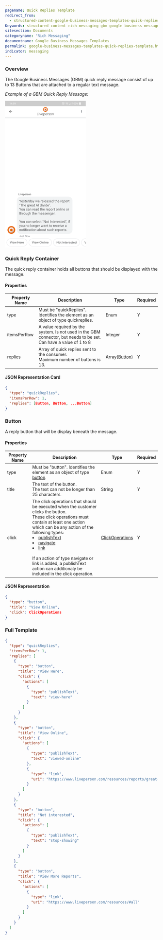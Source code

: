 ```yaml
---
pagename: Quick Replies Template
redirect_from:
  - structured-content-google-business-messages-templates-quick-replies-template.html
Keywords: structured content rich messaging gbm google business messages quick replies quick-replies template
sitesection: Documents
categoryname: "Rich Messaging"
documentname: Google Business Messages Templates
permalink: google-business-messages-templates-quick-replies-template.html
indicator: messaging
---
```


### Overview

The Google Business Messages (GBM) quick reply message consist of up to 13 Buttons that are attached to a regular text message.

_Example of a GBM Quick Reply Message:_

![GBM Quick Reply Example](img/connectors/gbm_quickreply.png)

### Quick Reply Container

The quick reply container holds all buttons that should be displayed with the message.

#### Properties

<table>
  <thead><tr>
    <th>Property Name</th>
    <th>Description</th>
    <th>Type</th>
    <th>Required</th>
  </tr></thead>
  <tr>
    <td>type</td>
    <td>Must be "quickReplies". Identifies the element as an object of type quickreplies.</td>
    <td>Enum</td>
    <td>Y</td>
  </tr>
  <tr>
    <td>itemsPerRow</td>
    <td>A value required by the system. Is not used in the GBM connector, but needs to be set. Can have a value of 1 to 8</td>
    <td>Integer</td>
    <td>Y</td>
  </tr>
  <tr>
    <td>replies</td>
    <td>
    Array of quick replies sent to the consumer. <br/>
    Maximum number of buttons is 13.
    </td>
    <td>Array(<a href="#button">Button</a>)</td>
    <td>Y</td>
  </tr>
</table>

#### JSON Representation Card

```json
{
  "type": "quickReplies",
  "itemsPerRow": 1,
  "replies": [Button, Button, ...Button]
}
```

### Button

A reply button that will be display beneath the message.

#### Properties

<table>
  <thead>
  <tr>
    <th>Property Name</th>
    <th>Description</th>
    <th>Type</th>
    <th>Required</th>
  </tr>
  </thead>
  <tr>
    <td>type</td>
    <td>Must be "button". Identifies the element as an object of type <a href="getting-started-with-rich-messaging-introduction.html#button">button</a>.
    </td>
    <td>Enum</td>
    <td>Y</td>
  </tr>
  <tr>
    <td>title</td>
    <td>
    The text of the button.<br/>
    The text can not be longer than 25 characters.
    </td>
    <td>String</td>
    <td>Y</td>
  </tr>
  <tr>
    <td>click</td>
    <td>
    The click operations that should be executed when the customer clicks the button.<br/>
    These click operations must contain at least one action which can be any action of the following types:
    <li><a href="getting-started-with-rich-messaging-introduction.html#publish-text">publishText</a></li>
    <li><a href="getting-started-with-rich-messaging-introduction.html#navigate">navigate</a></li>
    <li><a href="getting-started-with-rich-messaging-introduction.html#link">link</a></li><br/>
    If an action of type navigate or link is added, a publishText action can additionaly be included in the click operation.
    </td>
    <td><a href="getting-started-with-rich-messaging-introduction.html#element-click-operations">ClickOperations</a></td>
    <td>Y</td>
  </tr>
</table>

#### JSON Representation

```json
{
  "type": "button",
  "title": "View Online",
  "click": ClickOperations
}
```

### Full Template

```json
{
  "type": "quickReplies",
  "itemsPerRow": 1,
  "replies": [
    {
      "type": "button",
      "title": "View Here",
      "click": {
        "actions": [
          {
            "type": "publishText",
            "text": "view-here"
          }
        ]
      }
    },
    {
      "type": "button",
      "title": "View Online",
      "click": {
        "actions": [
          {
            "type": "publishText",
            "text": "viewed-online"
          },
          {
            "type": "link",
            "uri": "https://www.liveperson.com/resources/reports/great-ai-divide/"
          }
        ]
      }
    },
    {
      "type": "button",
      "title": "Not interested",
      "click": {
        "actions": [
          {
            "type": "publishText",
            "text": "stop-showing"
          }
        ]
      }
    },
    {
      "type": "button",
      "title": "View More Reports",
      "click": {
        "actions": [
          {
            "type": "link",
            "uri": "https://www.liveperson.com/resources/#all"
          }
        ]
      }
    }
  ]
}
```
